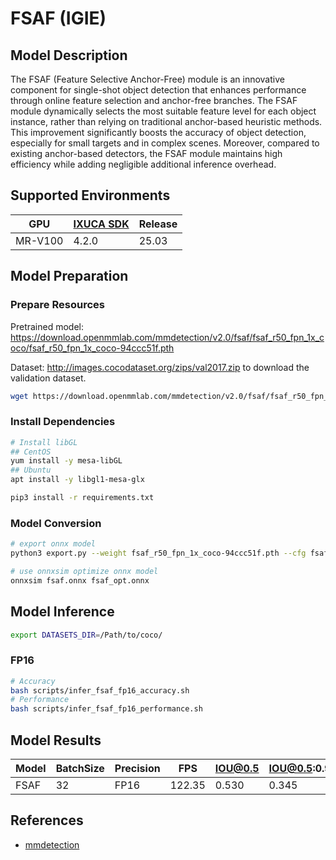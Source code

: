 # FSAF (IGIE)

## Model Description

The FSAF (Feature Selective Anchor-Free) module is an innovative component for single-shot object detection that enhances performance through online feature selection and anchor-free branches. The FSAF module dynamically selects the most suitable feature level for each object instance, rather than relying on traditional anchor-based heuristic methods. This improvement significantly boosts the accuracy of object detection, especially for small targets and in complex scenes. Moreover, compared to existing anchor-based detectors, the FSAF module maintains high efficiency while adding negligible additional inference overhead.

## Supported Environments

| GPU    | [IXUCA SDK](https://gitee.com/deep-spark/deepspark#%E5%A4%A9%E6%95%B0%E6%99%BA%E7%AE%97%E8%BD%AF%E4%BB%B6%E6%A0%88-ixuca) | Release |
|--------|-----------|---------|
| MR-V100 | 4.2.0     |  25.03  |

## Model Preparation

### Prepare Resources

Pretrained model: <https://download.openmmlab.com/mmdetection/v2.0/fsaf/fsaf_r50_fpn_1x_coco/fsaf_r50_fpn_1x_coco-94ccc51f.pth>

Dataset: <http://images.cocodataset.org/zips/val2017.zip> to download the validation dataset.

```bash
wget https://download.openmmlab.com/mmdetection/v2.0/fsaf/fsaf_r50_fpn_1x_coco/fsaf_r50_fpn_1x_coco-94ccc51f.pth
```

### Install Dependencies

```bash
# Install libGL
## CentOS
yum install -y mesa-libGL
## Ubuntu
apt install -y libgl1-mesa-glx

pip3 install -r requirements.txt
```

### Model Conversion

```bash
# export onnx model
python3 export.py --weight fsaf_r50_fpn_1x_coco-94ccc51f.pth --cfg fsaf_r50_fpn_1x_coco.py --output fsaf.onnx

# use onnxsim optimize onnx model
onnxsim fsaf.onnx fsaf_opt.onnx
```

## Model Inference

```bash
export DATASETS_DIR=/Path/to/coco/
```

### FP16

```bash
# Accuracy
bash scripts/infer_fsaf_fp16_accuracy.sh
# Performance
bash scripts/infer_fsaf_fp16_performance.sh
```

## Model Results

| Model | BatchSize | Precision | FPS    | IOU@0.5 | IOU@0.5:0.95 |
|-------|-----------|-----------|--------|---------|--------------|
| FSAF  | 32        | FP16      | 122.35 | 0.530   | 0.345        |

## References

- [mmdetection](https://github.com/open-mmlab/mmdetection.git)
